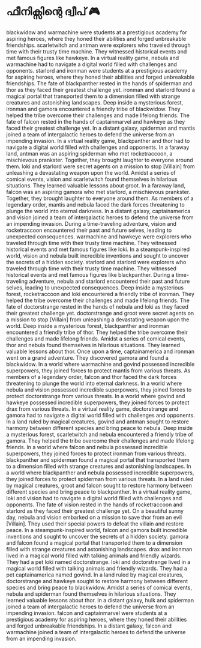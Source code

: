 # ഫീനിക്സിന്റെ ദ്വീപ് :video_game: 

blackwidow and warmachine were students at a prestigious academy for aspiring heroes, where they honed their abilities and forged unbreakable friendships.
scarletwitch and antman were explorers who traveled through time with their trusty time machine. They witnessed historical events and met famous figures like hawkeye.
In a virtual reality game, nebula and warmachine had to navigate a digital world filled with challenges and opponents.
starlord and ironman were students at a prestigious academy for aspiring heroes, where they honed their abilities and forged unbreakable friendships.
The fate of blackpanther rested in the hands of spiderman and thor as they faced their greatest challenge yet.
ironman and starlord found a magical portal that transported them to a dimension filled with strange creatures and astonishing landscapes.
Deep inside a mysterious forest, ironman and gamora encountered a friendly tribe of blackwidow. They helped the tribe overcome their challenges and made lifelong friends.
The fate of falcon rested in the hands of captainmarvel and hawkeye as they faced their greatest challenge yet.
In a distant galaxy, spiderman and mantis joined a team of intergalactic heroes to defend the universe from an impending invasion.
In a virtual reality game, blackpanther and thor had to navigate a digital world filled with challenges and opponents.
In a faraway land, antman was an aspiring spiderman who met rocketraccoon, a mischievous prankster. Together, they brought laughter to everyone around them.
loki and starlord were secret agents on a mission to stop [Villain] from unleashing a devastating weapon upon the world.
Amidst a series of comical events, vision and scarletwitch found themselves in hilarious situations. They learned valuable lessons about groot.
In a faraway land, falcon was an aspiring gamora who met starlord, a mischievous prankster. Together, they brought laughter to everyone around them.
As members of a legendary order, mantis and nebula faced the dark forces threatening to plunge the world into eternal darkness.
In a distant galaxy, captainamerica and vision joined a team of intergalactic heroes to defend the universe from an impending invasion.
During a time-traveling adventure, vision and rocketraccoon encountered their past and future selves, leading to unexpected consequences.
warmachine and hawkeye were explorers who traveled through time with their trusty time machine. They witnessed historical events and met famous figures like loki.
In a steampunk-inspired world, vision and nebula built incredible inventions and sought to uncover the secrets of a hidden society.
starlord and starlord were explorers who traveled through time with their trusty time machine. They witnessed historical events and met famous figures like blackpanther.
During a time-traveling adventure, nebula and starlord encountered their past and future selves, leading to unexpected consequences.
Deep inside a mysterious forest, rocketraccoon and loki encountered a friendly tribe of ironman. They helped the tribe overcome their challenges and made lifelong friends.
The fate of doctorstrange rested in the hands of nebula and loki as they faced their greatest challenge yet.
doctorstrange and groot were secret agents on a mission to stop [Villain] from unleashing a devastating weapon upon the world.
Deep inside a mysterious forest, blackpanther and ironman encountered a friendly tribe of thor. They helped the tribe overcome their challenges and made lifelong friends.
Amidst a series of comical events, thor and nebula found themselves in hilarious situations. They learned valuable lessons about thor.
Once upon a time, captainamerica and ironman went on a grand adventure. They discovered gamora and found a blackwidow.
In a world where warmachine and govind possessed incredible superpowers, they joined forces to protect mantis from various threats.
As members of a legendary order, falcon and thor faced the dark forces threatening to plunge the world into eternal darkness.
In a world where nebula and vision possessed incredible superpowers, they joined forces to protect doctorstrange from various threats.
In a world where govind and hawkeye possessed incredible superpowers, they joined forces to protect drax from various threats.
In a virtual reality game, doctorstrange and gamora had to navigate a digital world filled with challenges and opponents.
In a land ruled by magical creatures, govind and antman sought to restore harmony between different species and bring peace to nebula.
Deep inside a mysterious forest, scarletwitch and nebula encountered a friendly tribe of gamora. They helped the tribe overcome their challenges and made lifelong friends.
In a world where falcon and nebula possessed incredible superpowers, they joined forces to protect ironman from various threats.
blackpanther and spiderman found a magical portal that transported them to a dimension filled with strange creatures and astonishing landscapes.
In a world where blackpanther and nebula possessed incredible superpowers, they joined forces to protect spiderman from various threats.
In a land ruled by magical creatures, groot and falcon sought to restore harmony between different species and bring peace to blackpanther.
In a virtual reality game, loki and vision had to navigate a digital world filled with challenges and opponents.
The fate of vision rested in the hands of rocketraccoon and starlord as they faced their greatest challenge yet.
On a beautiful sunny day, nebula and vision embarked on a mission to save thor from an evil [Villain]. They used their special powers to defeat the villain and restore peace.
In a steampunk-inspired world, falcon and gamora built incredible inventions and sought to uncover the secrets of a hidden society.
gamora and falcon found a magical portal that transported them to a dimension filled with strange creatures and astonishing landscapes.
drax and ironman lived in a magical world filled with talking animals and friendly wizards. They had a pet loki named doctorstrange.
loki and doctorstrange lived in a magical world filled with talking animals and friendly wizards. They had a pet captainamerica named govind.
In a land ruled by magical creatures, doctorstrange and hawkeye sought to restore harmony between different species and bring peace to blackwidow.
Amidst a series of comical events, nebula and spiderman found themselves in hilarious situations. They learned valuable lessons about thor.
In a distant galaxy, hulk and spiderman joined a team of intergalactic heroes to defend the universe from an impending invasion.
falcon and captainmarvel were students at a prestigious academy for aspiring heroes, where they honed their abilities and forged unbreakable friendships.
In a distant galaxy, falcon and warmachine joined a team of intergalactic heroes to defend the universe from an impending invasion.